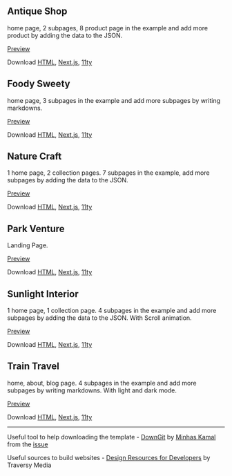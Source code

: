 ## Antique Shop
home page, 2 subpages, 8 product page in the example and add more product by adding the data to the JSON.

[Preview](https://zummon.github.io/website-template/antique-shop/html/index.html)

Download
 [HTML](https://downgit.github.io/#/home?url=https://github.com/zummon/website-template/tree/master/antique-shop/html),
 [Next.js](https://downgit.github.io/#/home?url=https://github.com/zummon/website-template/tree/master/antique-shop/nextjs),
 [11ty](https://downgit.github.io/#/home?url=https://github.com/zummon/website-template/tree/master/antique-shop/eleventy)


## Foody Sweety
home page, 3 subpages in the example and add more subpages by writing markdowns.

[Preview](https://zummon.github.io/website-template/foody-sweety/html/index.html)

Download
 [HTML](https://downgit.github.io/#/home?url=https://github.com/zummon/website-template/tree/master/foody-sweety/html),
 [Next.js](https://downgit.github.io/#/home?url=https://github.com/zummon/website-template/tree/master/foody-sweety/nextjs),
 [11ty](https://downgit.github.io/#/home?url=https://github.com/zummon/website-template/tree/master/foody-sweety/eleventy)


## Nature Craft
1 home page, 2 collection pages. 7 subpages in the example, add more subpages by adding the data to the JSON.

[Preview](https://zummon.github.io/website-template/nature-craft/html/index.html)

Download
 [HTML](https://downgit.github.io/#/home?url=https://github.com/zummon/website-template/tree/master/nature-craft/html),
 [Next.js](https://downgit.github.io/#/home?url=https://github.com/zummon/website-template/tree/master/nature-craft/nextjs),
 [11ty](https://downgit.github.io/#/home?url=https://github.com/zummon/website-template/tree/master/nature-craft/eleventy)


## Park Venture
Landing Page.

[Preview](https://zummon.github.io/website-template/park-venture/html/index.html)

Download
 [HTML](https://downgit.github.io/#/home?url=https://github.com/zummon/website-template/tree/master/park-venture/html),
 [Next.js](https://downgit.github.io/#/home?url=https://github.com/zummon/website-template/tree/master/park-venture/nextjs),
 [11ty](https://downgit.github.io/#/home?url=https://github.com/zummon/website-template/tree/master/park-venture/eleventy)


## Sunlight Interior
1 home page, 1 collection page. 4 subpages in the example and add more subpages by adding the data to the JSON. With Scroll animation.

[Preview](https://zummon.github.io/website-template/sunlight-interior/html/index.html)

Download
 [HTML](https://downgit.github.io/#/home?url=https://github.com/zummon/website-template/tree/master/sunlight-interior/html),
 [Next.js](https://downgit.github.io/#/home?url=https://github.com/zummon/website-template/tree/master/sunlight-interior/nextjs),
 [11ty](https://downgit.github.io/#/home?url=https://github.com/zummon/website-template/tree/master/sunlight-interior/eleventy)


## Train Travel
home, about, blog page. 4 subpages in the example and add more subpages by writing markdowns. With light and dark mode.

[Preview](https://zummon.github.io/website-template/train-travel/html/index.html)

Download
 [HTML](https://downgit.github.io/#/home?url=https://github.com/zummon/website-template/tree/master/train-travel/html),
 [Next.js](https://downgit.github.io/#/home?url=https://github.com/zummon/website-template/tree/master/train-travel/nextjs),
 [11ty](https://downgit.github.io/#/home?url=https://github.com/zummon/website-template/tree/master/train-travel/eleventy)


---

Useful tool to help downloading the template - [DownGit](https://downgit.github.io/) by [Minhas Kamal](https://stackoverflow.com/users/4684058/minhas-kamal) from the [issue](https://stackoverflow.com/questions/7106012/)

Useful sources to build websites - [Design Resources for Developers](https://github.com/bradtraversy/design-resources-for-developers) by Traversy Media
